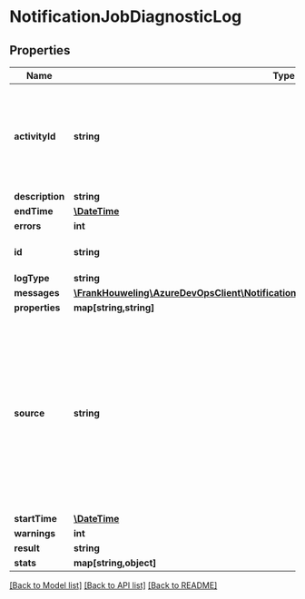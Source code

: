 # NotificationJobDiagnosticLog

## Properties
Name | Type | Description | Notes
------------ | ------------- | ------------- | -------------
**activityId** | **string** | Identifier used for correlating to other diagnostics that may have been recorded elsewhere. | [optional] 
**description** | **string** |  | [optional] 
**endTime** | [**\DateTime**](\DateTime.md) |  | [optional] 
**errors** | **int** |  | [optional] 
**id** | **string** | Unique instance identifier. | [optional] 
**logType** | **string** |  | [optional] 
**messages** | [**\FrankHouweling\AzureDevOpsClient\Notification\Model\NotificationDiagnosticLogMessage[]**](NotificationDiagnosticLogMessage.md) |  | [optional] 
**properties** | **map[string,string]** |  | [optional] 
**source** | **string** | This identifier depends on the logType.  For notification jobs, this will be the job Id. For subscription tracing, this will be a special root Guid with the subscription Id encoded. | [optional] 
**startTime** | [**\DateTime**](\DateTime.md) |  | [optional] 
**warnings** | **int** |  | [optional] 
**result** | **string** |  | [optional] 
**stats** | **map[string,object]** |  | [optional] 

[[Back to Model list]](../README.md#documentation-for-models) [[Back to API list]](../README.md#documentation-for-api-endpoints) [[Back to README]](../README.md)



